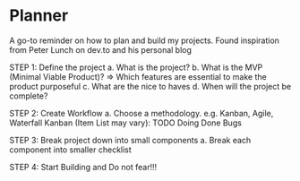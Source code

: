 # Planner
A go-to reminder on how to plan and build my projects. Found inspiration from Peter Lunch on dev.to and his personal blog

STEP 1: Define the project
  a. What is the project?
  b. What is the MVP (Minimal Viable Product)? => Which features are essential to make the product purposeful
  c. What are the nice to haves
  d. When will the project be complete?
  
  
STEP 2: Create Workflow
  a. Choose a methodology. e.g. Kanban, Agile, Waterfall
  Kanban (Item List may vary):
    TODO
    Doing
    Done
    Bugs
    
    
STEP 3: Break project down into small components
  a. Break each component into smaller checklist
  

STEP 4: Start Building and Do not fear!!!
